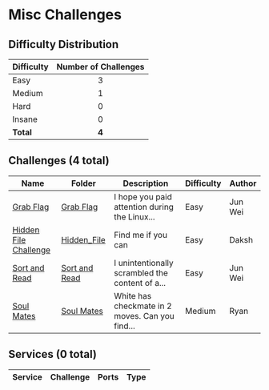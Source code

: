 
# Misc Challenges

## Difficulty Distribution
| Difficulty | Number of Challenges |
|------------|:--------------------:|
| Easy | 3 |
| Medium | 1 |
| Hard | 0 |
| Insane | 0 |
| **Total** | **4** |

## Challenges (4 total)
| Name | Folder | Description | Difficulty | Author |
|------|--------|-------------|------------|--------|
| [Grab Flag](<./Grab Flag>) | [Grab Flag](<./Grab Flag>) | I hope you paid attention during the Linux... | Easy | Jun Wei |
| [Hidden File Challenge](<./Hidden_File>) | [Hidden_File](<./Hidden_File>) | Find me if you can | Easy | Daksh |
| [Sort and Read](<./Sort and Read>) | [Sort and Read](<./Sort and Read>) | I unintentionally scrambled the content of a... | Easy | Jun Wei |
| [Soul Mates](<./Soul Mates>) | [Soul Mates](<./Soul Mates>) | White has checkmate in 2 moves. Can you find... | Medium | Ryan |

## Services (0 total)
| Service | Challenge | Ports | Type |
|---------|-----------|-------|------|

